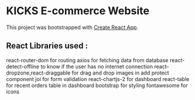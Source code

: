 # KICKS E-commerce Website
This project was bootstrapped with [Create React App](https://github.com/facebook/create-react-app).

## React Libraries used :
react-router-dom for routing
axios for fetching data from database
react-detect-offline to know if the user has no internet connection
react-dropzone,react-draggable for drag and drop images in add protect component
joi for form validation
react-chartjs-2 for dashboard 
react-table for recent orders table in dashboard 
bootstrap for styling 
fontawesome for icons
